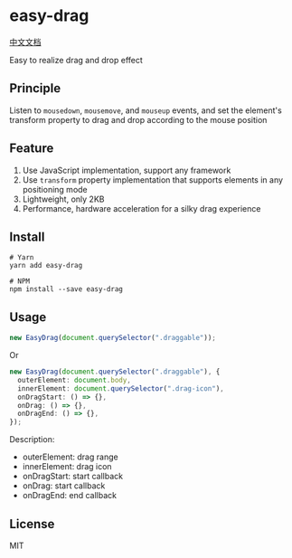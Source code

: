 # easy-drag

[中文文档](https://github.com/junqiuzhang/easy-drag/blob/master/README_zh-CN.md)

Easy to realize drag and drop effect

## Principle

Listen to `mousedown`, `mousemove`, and `mouseup` events, and set the element's transform property to drag and drop according to the mouse position

## Feature

1. Use JavaScript implementation, support any framework
2. Use `transform` property implementation that supports elements in any positioning mode
3. Lightweight, only 2KB
4. Performance, hardware acceleration for a silky drag experience

## Install

```
# Yarn
yarn add easy-drag

# NPM
npm install --save easy-drag

```

## Usage

```ts
new EasyDrag(document.querySelector(".draggable"));
```

Or

```ts
new EasyDrag(document.querySelector(".draggable"), {
  outerElement: document.body,
  innerElement: document.querySelector(".drag-icon"),
  onDragStart: () => {},
  onDrag: () => {},
  onDragEnd: () => {},
});
```

Description:

- outerElement: drag range
- innerElement: drag icon
- onDragStart: start callback
- onDrag: start callback
- onDragEnd: end callback

## License

MIT

